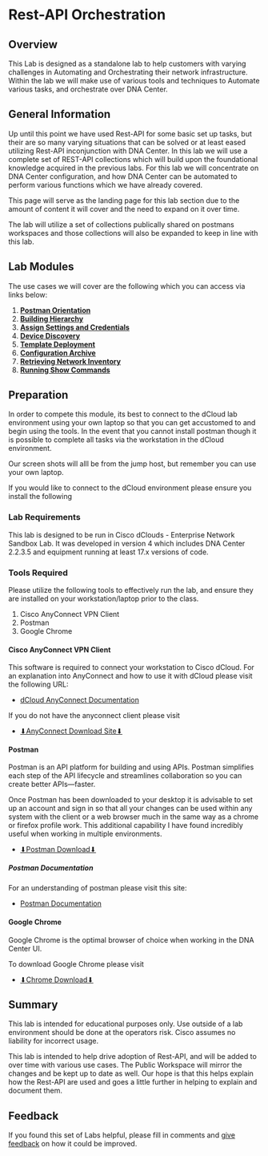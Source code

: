 # Rest-API Orchestration 
## Overview
This Lab is designed as a standalone lab to help customers with varying challenges in Automating and Orchestrating their network infrastructure. Within the lab we will make use of various tools and techniques to Automate various tasks, and orchestrate over DNA Center.

## General Information
Up until this point we have used Rest-API for some basic set up tasks, but their are so many varying situations that can be solved or at least eased utilizing Rest-API inconjunction with DNA Center. In this lab we will use a complete set of REST-API collections which will build upon the foundational knowledge acquired in the previous labs. For this lab we will concentrate on DNA Center configuration, and how DNA Center can be automated to perform various functions which we have already covered. 

This page will serve as the landing page for this lab section due to the amount of content it will cover and the need to expand on it over time. 

The lab will utilize a set of collections publically shared on postmans workspaces and those collections will also be expanded to keep in line with this lab.

## Lab Modules
The use cases we will cover are the following which you can access via links below:

1. [**Postman Orientation**](./module1-postman.md)
2. [**Building Hierarchy**](./module2-hierarchy.md)
3. [**Assign Settings and Credentials**](./module3-settings.md)
4. [**Device Discovery**](./module4-discovery.md)
5. [**Template Deployment**](./module5-templates.md)
6. [**Configuration Archive**](./module6-archive.md)
7. [**Retrieving Network Inventory**](./module7-inventory.md)
8. [**Running Show Commands**](./module8-commands.md)

## Preparation
In order to compete this module, its best to connect to the dCloud lab environment using your own laptop so that you can get accustomed to and begin using the tools. In the event that you cannot install postman though it is possible to complete all tasks via the workstation in the dCloud environment.

Our screen shots will alll be from the jump host, but remember you can use your own laptop.

If you would like to connect to the dCloud environment please ensure you install the following

### Lab Requirements
This lab is designed to be run in Cisco dClouds - Enterprise Network Sandbox Lab. It was developed in version 4 which includes DNA Center 2.2.3.5 and equipment running at least 17.x versions of code.

### Tools Required
Please utilize the following tools to effectively run the lab, and ensure they are installed on your workstation/laptop prior to the class.

1. Cisco AnyConnect VPN Client
2. Postman
3. Google Chrome

#### Cisco AnyConnect VPN Client
This software is required to connect your workstation to Cisco dCloud. For an explanation into AnyConnect and how to use it with dCloud please visit the following URL: 

- <a href="https://dcloud-cms.cisco.com/help/android_anyconnect" target="_blank">dCloud AnyConnect Documentation</a>

If you do not have the anyconnect client please visit 

- <a href="https://dcloud-rtp-anyconnect.cisco.com" target="_blank">⬇︎AnyConnect Download Site⬇︎</a>

#### Postman
Postman is an API platform for building and using APIs. Postman simplifies each step of the API lifecycle and streamlines collaboration so you can create better APIs—faster.

Once Postman has been downloaded to your desktop it is advisable to set up an account and sign in so that all your changes can be used within any system with the client or a web browser much in the same way as a chrome or firefox profile work. This additional capability I have found incredibly useful when working in multiple environments. 

- <a href="https://www.postman.com/downloads/" target="_blank">⬇︎Postman Download⬇︎</a>

##### Postman Documentation
For an understanding of postman please visit this site:

- <a href="https://learning.postman.com/docs/getting-started/introduction/" target="_blank">Postman Documentation</a>

#### Google Chrome
Google Chrome is the optimal browser of choice when working in the DNA Center UI. 

To download Google Chrome please visit 

- <a href="https://www.google.com/chrome/downloads/" target="_blank">⬇︎Chrome Download⬇︎</a>

## Summary
This lab is intended for educational purposes only. Use outside of a lab environment should be done at the operators risk. Cisco assumes no liability for incorrect usage.

This lab is intended to help drive adoption of Rest-API, and will be added to over time with various use cases. The Public Workspace will mirror the changes and be kept up to date as well. Our hope is that this helps explain how the Rest-API are used and goes a little further in helping to explain and document them.

## Feedback
If you found this set of Labs helpful, please fill in comments and [give feedback](https://app.smartsheet.com/b/form/f75ce15c2053435283a025b1872257fe) on how it could be improved.
